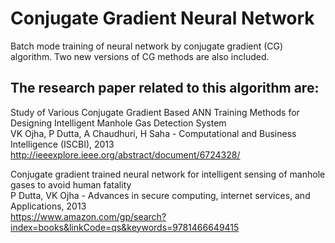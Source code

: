 # Conjugate Gradient Neural Network

Batch mode training of neural network by conjugate gradient (CG) algorithm. Two new versions of CG methods are also included. 

## The research paper related to this algorithm are:

Study of Various Conjugate Gradient Based ANN Training Methods for Designing Intelligent Manhole Gas Detection System<br>
VK Ojha, P Dutta, A Chaudhuri, H Saha - Computational and Business Intelligence (ISCBI), 2013<br>
http://ieeexplore.ieee.org/abstract/document/6724328/


Conjugate gradient trained neural network for intelligent sensing of manhole gases to avoid human fatality <br>
P Dutta, VK Ojha - Advances in secure computing, internet services, and Applications, 2013 <br>
https://www.amazon.com/gp/search?index=books&linkCode=qs&keywords=9781466649415

